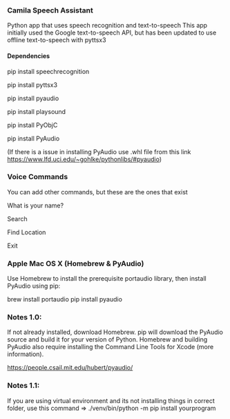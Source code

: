 ### Camila Speech Assistant

Python app that uses speech recognition and text-to-speech This app initially used the Google text-to-speech API, but has been updated to use offline text-to-speech with pyttsx3

#### Dependencies

pip install speechrecognition

pip install pyttsx3

pip install pyaudio

pip install playsound

pip install PyObjC

pip install PyAudio

(If there is a issue in installing PyAudio use .whl file from this link https://www.lfd.uci.edu/~gohlke/pythonlibs/#pyaudio)

### Voice Commands
You can add other commands, but these are the ones that exist

What is your name?

Search

Find Location

Exit

### Apple Mac OS X (Homebrew & PyAudio)
Use Homebrew to install the prerequisite portaudio library, then install PyAudio using pip:

brew install portaudio pip install pyaudio

### Notes 1.0:

If not already installed, download Homebrew. pip will download the PyAudio source and build it for your version of Python. Homebrew and building PyAudio also require installing the Command Line Tools for Xcode (more information).

https://people.csail.mit.edu/hubert/pyaudio/

### Notes 1.1:

If you are using virtual environment and its not installing things in correct folder, 
use this command => ./venv/bin/python -m pip install yourprogram
